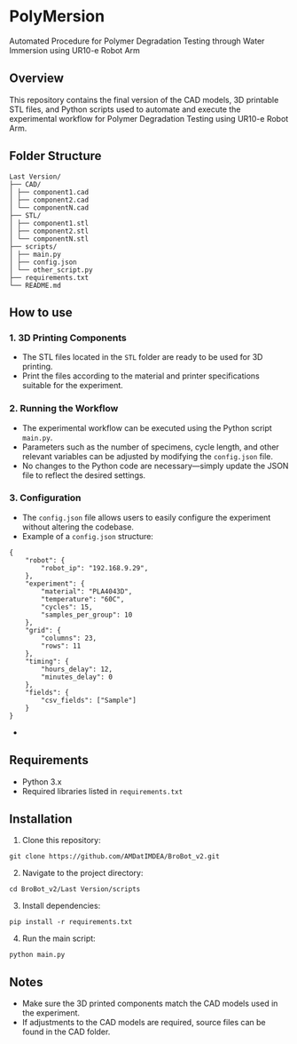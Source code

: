 # PolyMersion
Automated Procedure for Polymer Degradation Testing through Water Immersion using UR10-e Robot Arm

## Overview

This repository contains the final version of the CAD models, 3D printable STL files, and Python scripts used to automate and execute the experimental workflow for Polymer Degradation Testing using UR10-e Robot Arm. 

## Folder Structure

```
Last Version/ 
├── CAD/ 
│ ├── component1.cad 
│ ├── component2.cad 
│ └── componentN.cad 
├── STL/ 
│ ├── component1.stl 
│ ├── component2.stl 
│ └── componentN.stl 
├── scripts/ 
│ ├── main.py 
│ ├── config.json 
│ └── other_script.py
├── requirements.txt
└── README.md
```

## How to use
### 1. 3D Printing Components

- The STL files located in the `STL` folder are ready to be used for 3D printing.
- Print the files according to the material and printer specifications suitable for the experiment.

### 2. Running the Workflow

- The experimental workflow can be executed using the Python script `main.py`.
- Parameters such as the number of specimens, cycle length, and other relevant variables can be adjusted by modifying the `config.json` file.
- No changes to the Python code are necessary—simply update the JSON file to reflect the desired settings.

### 3. Configuration

- The `config.json` file allows users to easily configure the experiment without altering the codebase.
- Example of a `config.json` structure:

```
{
    "robot": {
        "robot_ip": "192.168.9.29",
    },
    "experiment": {
        "material": "PLA4043D",
        "temperature": "60C",
        "cycles": 15,
	    "samples_per_group": 10
    },
    "grid": {
        "columns": 23,
        "rows": 11
    },
    "timing": {
        "hours_delay": 12,
        "minutes_delay": 0
    },
    "fields": {
        "csv_fields": ["Sample"]
    }
}
```
- 

## Requirements

- Python 3.x
- Required libraries listed in `requirements.txt`

## Installation
1. Clone this repository:
```
git clone https://github.com/AMDatIMDEA/BroBot_v2.git
```
2. Navigate to the project directory:
```
cd BroBot_v2/Last Version/scripts
```
3. Install dependencies:
```
pip install -r requirements.txt
```
4. Run the main script:
```
python main.py
```

## Notes
- Make sure the 3D printed components match the CAD models used in the experiment.
- If adjustments to the CAD models are required, source files can be found in the CAD folder.
